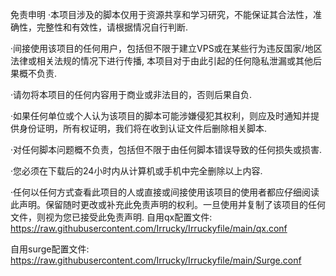 免责申明
·本项目涉及的脚本仅用于资源共享和学习研究，不能保证其合法性，准确性，完整性和有效性，请根据情况自行判断.

·间接使用该项目的任何用户，包括但不限于建立VPS或在某些行为违反国家/地区法律或相关法规的情况下进行传播, 本项目对于由此引起的任何隐私泄漏或其他后果概不负责.

·请勿将本项目的任何内容用于商业或非法目的，否则后果自负.

·如果任何单位或个人认为该项目的脚本可能涉嫌侵犯其权利，则应及时通知并提供身份证明，所有权证明，我们将在收到认证文件后删除相关脚本.

·对任何脚本问题概不负责，包括但不限于由任何脚本错误导致的任何损失或损害.

·您必须在下载后的24小时内从计算机或手机中完全删除以上内容.

·任何以任何方式查看此项目的人或直接或间接使用该项目的使用者都应仔细阅读此声明。保留随时更改或补充此免责声明的权利。一旦使用并复制了该项目的任何文件，则视为您已接受此免责声明.
自用qx配置文件:
https://raw.githubusercontent.com/Irrucky/Irruckyfile/main/qx.conf

自用surge配置文件:
https://raw.githubusercontent.com/Irrucky/Irruckyfile/main/Surge.conf
